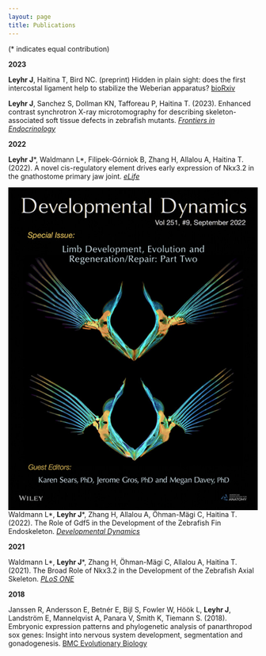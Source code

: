 ```yaml
---
layout: page
title: Publications
---
```

(* indicates equal contribution)

**2023**

**Leyhr J**, Haitina T, Bird NC. (preprint) Hidden in plain sight: does the first intercostal ligament help to
stabilize the Weberian apparatus? [bioRxiv](https://www.biorxiv.org/content/10.1101/2023.11.20.567829v1)

**Leyhr J**, Sanchez S, Dollman KN, Tafforeau P, Haitina T. (2023). Enhanced contrast
synchrotron X-ray microtomography for describing skeleton-associated soft tissue defects in
zebrafish mutants. [*Frontiers in Endocrinology*](https://www.frontiersin.org/articles/10.3389/fendo.2023.1108916/full)

**2022**

**Leyhr J**\*, Waldmann L\*, Filipek-Górniok B, Zhang H, Allalou A, Haitina T. (2022). A novel
cis-regulatory element drives early expression of Nkx3.2 in the gnathostome primary jaw joint.
[*eLife*](https://elifesciences.org/articles/75749)

<img style="float:left" src="assets/img/DD cover.jpg" /> Waldmann L\*, **Leyhr J**\*, Zhang H, Allalou A, Öhman-Mägi C, Haitina T. (2022). The Role of
Gdf5 in the Development of the Zebrafish Fin Endoskeleton. [*Developmental Dynamics*](https://anatomypubs.onlinelibrary.wiley.com/doi/full/10.1002/dvdy.399)

**2021**

Waldmann L\*, **Leyhr J**\*, Zhang H, Öhman-Mägi C, Allalou A, Haitina T. (2021). The Broad
Role of Nkx3.2 in the Development of the Zebrafish Axial Skeleton. [*PLoS ONE*](https://journals.plos.org/plosone/article?id=10.1371/journal.pone.0255953)

**2018**

Janssen R, Andersson E, Betnér E, Bijl S, Fowler W, Höök L, **Leyhr J**, Landström E,
Mannelqvist A, Panara V, Smith K, Tiemann S. (2018). Embryonic expression patterns and
phylogenetic analysis of panarthropod sox genes: Insight into nervous system development,
segmentation and gonadogenesis. [BMC Evolutionary Biology](https://bmcecolevol.biomedcentral.com/articles/10.1186/s12862-018-1196-z)

